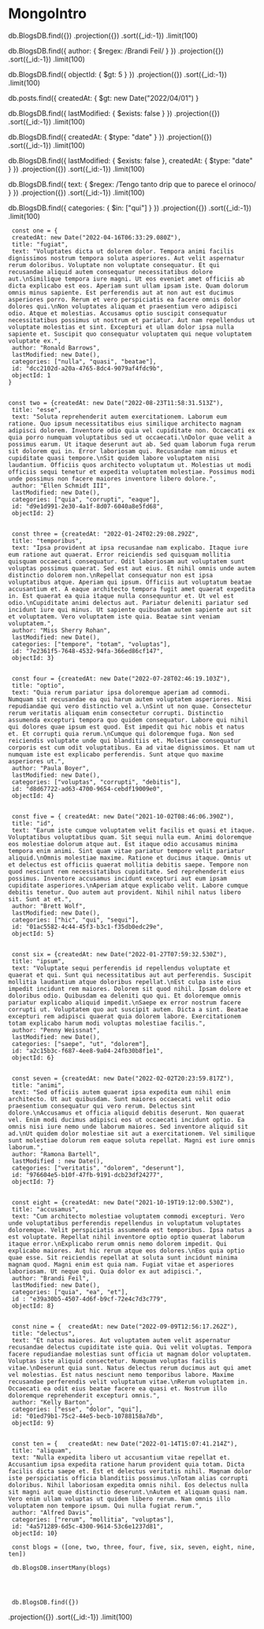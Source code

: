 # MongoIntro
<!-- PART 1 -->


<!-- Finds all -->
db.BlogsDB.find({})
   .projection({})
   .sort({_id:-1})
   .limit(100)

   <!-- Finds blogs by author -->
db.BlogsDB.find({
    author: {
        $regex: /Brandi Feil/
    }
}) 
.projection({})
.sort({_id:-1})
.limit(100)

<!-- Finds objectID < 5 -->
db.BlogsDB.find({
    objectId: {
        $gt: 5
    }
}) 
.projection({})
.sort({_id:-1})
.limit(100)

<!-- Finds all blogs whos createdAt is after April 1, 2022 -->
db.posts.find({
    createdAt: {
        $gt: new Date("2022/04/01")
    }

<!-- PART 1 -->




<!-- Part 2 -->

<!-- Finds the ones that don't have lastModified -->
db.BlogsDB.find({
    lastModified: {
        $exists: false
    }
}) 
.projection({})
.sort({_id:-1})
.limit(100)

<!-- Finds all blogs where the createdAt type is a date -->
db.BlogsDB.find({
    createdAt: {
        $type: "date"
    }
})
.projection({})
.sort({_id:-1})
.limit(100)

<!-- Find all blogs in which lastModified does not exist and createdAt is the type date -->

db.BlogsDB.find({
    lastModified: {
        $exists: false
    },
    createdAt: {
        $type: "date"
    }
}) 
.projection({})
.sort({_id:-1})
.limit(100)

<!-- Finds a blog with a specific phrase (or a more complex regular expression if you want to practice $regrex) in the text -->

db.BlogsDB.find({
    text: {
        $regex: /Tengo tanto drip que to parece el orinoco/
    }
}) 
.projection({})
.sort({_id:-1})
.limit(100)

<!-- Finds all blogs that have "qui" in the categories array -->

db.BlogsDB.find({
    categories: {
        $in: ["qui"]
    }
}) 
.projection({})
.sort({_id:-1})
.limit(100)










   
     const one = {
	 createdAt: new Date("2022-04-16T06:33:29.080Z"),
	 title: "fugiat",
	 text: "Voluptates dicta ut dolorem dolor. Tempora animi facilis dignissimos nostrum tempora soluta asperiores. Aut velit aspernatur rerum doloribus. Voluptate non voluptate consequatur. Et qui recusandae aliquid autem consequatur necessitatibus dolore aut.\nSimilique tempora iure magni. Ut eos eveniet amet officiis ab dicta explicabo est eos. Aperiam sunt ullam ipsam iste. Quam dolorum omnis minus sapiente. Est perferendis aut at non aut est ducimus asperiores porro. Rerum et vero perspiciatis ea facere omnis dolor dolores qui.\nNon voluptates aliquam et praesentium vero adipisci odio. Atque et molestias. Accusamus optio suscipit consequatur necessitatibus possimus ut nostrum et pariatur. Aut nam repellendus ut voluptate molestias et sint. Excepturi et ullam dolor ipsa nulla sapiente et. Suscipit quo consequatur voluptatem qui neque voluptatem voluptate ex.",
	 author: "Ronald Barrows",
	 lastModified: new Date(),
	 categories: ["nulla", "quasi", "beatae"],
	 id: "dcc2102d-a20a-4765-8dc4-9079af4fdc9b",
	 objectId: 1
	}
	
	
	const two = {createdAt: new Date("2022-08-23T11:58:31.513Z"),
	 title: "esse",
	 text: "Soluta reprehenderit autem exercitationem. Laborum eum ratione. Quo ipsum necessitatibus eius similique architecto magnam adipisci dolorem. Inventore odio quia vel cupiditate non. Occaecati ex quia porro numquam voluptatibus sed ut occaecati.\nDolor quae velit a possimus earum. Ut itaque deserunt aut ab. Sed quam laborum fuga rerum sit dolorem qui in. Error laboriosam qui. Recusandae nam minus et cupiditate quasi tempore.\nSit quidem labore voluptatem nisi laudantium. Officiis quos architecto voluptatum ut. Molestias ut modi officiis sequi tenetur et expedita voluptatem molestiae. Possimus modi unde possimus non facere maiores inventore libero dolore.",
	 author: "Ellen Schmidt III",
	 lastModified: new Date(),
	 categories: ["quia", "corrupti", "eaque"],
	 id: "d9e1d991-2e30-4a1f-8d07-6040a8e5fd68",
	 objectId: 2}
	 
	 
	 const three = {createdAt: "2022-01-24T02:29:08.292Z",
	 title: "temporibus",
	 text: "Ipsa provident at ipsa recusandae nam explicabo. Itaque iure eum ratione aut quaerat. Error reiciendis sed quisquam mollitia quisquam occaecati consequatur. Odit laboriosam aut voluptatem sunt voluptas possimus quaerat. Sed est aut eius. Et nihil omnis unde autem distinctio dolorem non.\nRepellat consequatur non est ipsa voluptatibus atque. Aperiam qui ipsum. Officiis aut voluptatum beatae accusantium et. A eaque architecto tempora fugit amet quaerat expedita in. Est quaerat ea quia itaque nulla consequuntur et. Ut vel est odio.\nCupiditate animi delectus aut. Pariatur deleniti pariatur sed incidunt iure qui minus. Ut sapiente quibusdam autem sapiente aut sit et voluptatem. Vero voluptatem iste quia. Beatae sint veniam voluptatem.",
	 author: "Miss Sherry Rohan",
	 lastModified: new Date(),
	 categories: ["tempore", "totam", "voluptas"],
	 id: "7e2361f5-7648-4532-94fa-366ed86cf147",
	 objectId: 3}
	 
	 
	 const four = {createdAt: new Date("2022-07-28T02:46:19.103Z"),
	 title: "optio",
	 text: "Quia rerum pariatur ipsa doloremque aperiam ad commodi. Numquam sit recusandae ea qui harum autem voluptatem asperiores. Nisi repudiandae qui vero distinctio vel a.\nSint ut non quae. Consectetur rerum veritatis aliquam enim consectetur corrupti. Distinctio assumenda excepturi tempora quo quidem consequatur. Labore qui nihil qui dolores quae ipsum est quod. Est impedit qui hic nobis et natus et. Et corrupti quia rerum.\nCumque qui doloremque fuga. Non sed reiciendis voluptate unde qui blanditiis et. Molestiae consequatur corporis est cum odit voluptatibus. Ea ad vitae dignissimos. Et nam ut numquam iste est explicabo perferendis. Sunt atque quo maxime asperiores ut.",
	 author: "Paula Boyer",
	 lastModified: new Date(),
	 categories: ["voluptas", "corrupti", "debitis"],
	 id: "d8d67722-ad63-4700-9654-cebdf19009e0",
	 objectId: 4}
	 
	 
	 const five = { createdAt: new Date("2021-10-02T08:46:06.390Z"),
	 title: "id",
	 text: "Earum iste cumque voluptatem velit facilis et quasi et itaque. Voluptatibus voluptatibus quam. Sit sequi nulla eum. Animi doloremque eos molestiae dolorum atque aut. Est itaque odio accusamus minima tempora enim animi. Sint quam vitae pariatur tempore velit pariatur aliquid.\nOmnis molestiae maxime. Ratione et ducimus itaque. Omnis ut et delectus est officiis quaerat mollitia debitis saepe. Tempore non quod nesciunt rem necessitatibus cupiditate. Sed reprehenderit eius possimus. Inventore accusamus incidunt excepturi aut eum ipsam cupiditate asperiores.\nAperiam atque explicabo velit. Labore cumque debitis tenetur. Quo autem aut provident. Nihil nihil natus libero sit. Sunt at et.",
	 author: "Brett Wolf",
	 lastModified: new Date(),
	 categories: ["hic", "qui", "sequi"],
	 id: "01ac5582-4c44-45f3-b3c1-f35db0edc29e",
	 objectId: 5}
	 
	 
	 const six = {createdAt: new Date("2022-01-27T07:59:32.530Z"),
	 title: "ipsum",
	 text: "Voluptate sequi perferendis id repellendus voluptate et quaerat et qui. Sunt qui necessitatibus aut aut perferendis. Suscipit mollitia laudantium atque doloribus repellat.\nEst culpa iste eius impedit incidunt rem maiores. Dolorem sit quod nihil. Ipsam dolore et doloribus odio. Quibusdam ea deleniti quo qui. Et doloremque omnis pariatur explicabo aliquid impedit.\nSaepe ex error nostrum facere corrupti ut. Voluptatem quo aut suscipit autem. Dicta a sint. Beatae excepturi rem adipisci quaerat quia dolorem labore. Exercitationem totam explicabo harum modi voluptas molestiae facilis.",
	 author: "Penny Weissnat",
	 lastModified: new Date(),
	 categories: ["saepe", "ut", "dolorem"],
	 id: "a2c15b3c-f687-4ee8-9a04-24fb30b8f1e1",
	 objectId: 6}
	 
	 
	 const seven = {createdAt: new Date("2022-02-02T20:23:59.817Z"),
	 title: "animi",
	 text: "Sed officiis autem quaerat ipsa expedita eum nihil enim architecto. Ut aut quibusdam. Sunt maiores occaecati velit odio praesentium consequatur qui vero rerum. Delectus sint dolore.\nAccusamus et officia aliquid debitis deserunt. Non quaerat vel. Enim modi ducimus adipisci eos ut occaecati incidunt optio. Ea omnis nisi iure nemo unde laborum maiores. Sed inventore aliquid sit ad.\nUt quidem dolor molestiae sit aut a exercitationem. Vel similique sunt molestiae dolorum rem eaque soluta repellat. Magni est iure omnis laborum.",
	 author: "Ramona Bartell",
	 lastModified : new Date(),
	 categories: ["veritatis", "dolorem", "deserunt"],
	 id: "976604e5-b10f-47fb-9191-dcb23df24277",
	 objectId: 7}
	 
	 
	 const eight = {createdAt: new Date("2021-10-19T19:12:00.530Z"),
	 title: "accusamus",
	 text: "Cum architecto molestiae voluptatem commodi excepturi. Vero unde voluptatibus perferendis repellendus in voluptatum voluptates doloremque. Velit perspiciatis assumenda est temporibus. Ipsa natus a est voluptate. Repellat nihil inventore optio optio quaerat laborum itaque error.\nExplicabo rerum omnis nemo dolorem impedit. Qui explicabo maiores. Aut hic rerum atque eos dolores.\nEos quia optio quae esse. Sit reiciendis repellat at soluta sunt incidunt minima magnam quod. Magni enim est quia nam. Fugiat vitae et asperiores laboriosam. Ut neque qui. Quia dolor ex aut adipisci.",
	 author: "Brandi Feil",
	 lastModified: new Date(),
	 categories: ["quia", "ea", "et"],
	 id : "e39a30b5-4507-4d6f-b9cf-72e4c7d3c779",
	 objectId: 8}
	 
	 
	 const nine = {	 createdAt: new Date("2022-09-09T12:56:17.262Z"),
	 title: "delectus",
	 text: "Et natus maiores. Aut voluptatem autem velit aspernatur recusandae delectus cupiditate iste quia. Qui velit voluptas. Tempora facere repudiandae molestias sunt officia ut magnam dolor voluptatem. Voluptas iste aliquid consectetur. Numquam voluptas facilis vitae.\nDeserunt quia sunt. Natus delectus rerum ducimus aut qui amet vel molestias. Est natus nesciunt nemo temporibus labore. Maxime recusandae perferendis velit voluptatum vitae.\nRerum voluptatem in. Occaecati ea odit eius beatae facere ea quasi et. Nostrum illo doloremque reprehenderit excepturi omnis.",
	 author: "Kelly Barton",
	 categories: ["esse", "dolor", "qui"],
	 id: "01ed79b1-75c2-44e5-becb-10788158a7db",
	 objectId: 9}
	 
	 
	 const ten = {	 createdAt: new Date("2022-01-14T15:07:41.214Z"),
	 title: "aliquam",
	 text: "Nulla expedita libero ut accusantium vitae repellat et. Accusantium ipsa expedita ratione harum provident quia totam. Dicta facilis dicta saepe et. Est et delectus veritatis nihil. Magnam dolor iste perspiciatis officia blanditiis possimus.\nTotam alias corrupti doloribus. Nihil laboriosam expedita omnis nihil. Eos delectus nulla sit magni aut quae distinctio deserunt.\nAutem et aliquam quasi nam. Vero enim ullam voluptas ut quidem libero rerum. Nam omnis illo voluptatem non tempore ipsum. Qui nulla fugiat rerum.",
	 author: "Alfred Davis",
	 categories: ["rerum", "mollitia", "voluptas"],
	 id: "4a571289-6d5c-4300-9614-53c6e1237d81",
	 objectId: 10}
	 
	 const blogs = ([one, two, three, four, five, six, seven, eight, nine, ten])
	 
	 db.BlogsDB.insertMany(blogs)




     db.BlogsDB.find({})
   .projection({})
   .sort({_id:-1})
   .limit(100)